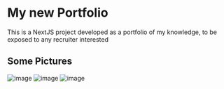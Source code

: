 # My new Portfolio

This is a NextJS project developed as a portfolio of my knowledge, to be exposed to any recruiter interested

## Some Pictures

![image](https://github.com/vitorbclemes/my-portfolio/assets/64271197/3b9e8167-f500-45c7-a904-5f61195f05a2)
![image](https://github.com/vitorbclemes/my-portfolio/assets/64271197/ff077b56-d2b3-4340-a31c-72b52ddad77f)
![image](https://github.com/vitorbclemes/my-portfolio/assets/64271197/fcd49997-52e7-45f5-adfd-2aaeeb0b7676)
